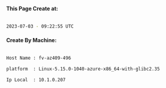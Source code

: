 
   
#### This Page Create at:

```bash

2023-07-03 - 09:22:55 UTC

```

#### Create By Machine:

```bash

Host Name : fv-az409-496

platform  : Linux-5.15.0-1040-azure-x86_64-with-glibc2.35

Ip Local  : 10.1.0.207

```

